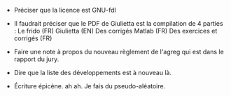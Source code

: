 - Préciser que la licence est GNU-fdl
- Il faudrait préciser que le PDF de Giulietta est la compilation de 4 parties :
    Le frido (FR)
    Giulietta (EN)
    Des corrigés Matlab (FR)
    Des exercices et corrigés (FR)
- Faire une note à propos du nouveau règlement de l'agreg qui est dans le rapport du jury.
- Dire que la liste des développements est à nouveau là.

- Écriture épicène. ah ah. Je fais du pseudo-aléatoire.
